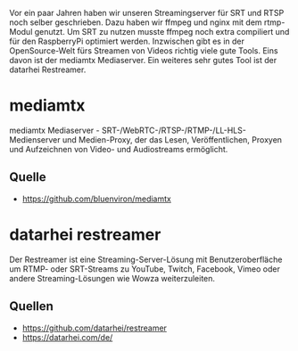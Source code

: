 Vor ein paar Jahren haben wir unseren Streamingserver für SRT und RTSP noch selber geschrieben. Dazu haben wir ffmpeg und nginx mit dem rtmp-Modul genutzt. Um SRT zu nutzen musste ffmpeg noch extra compiliert und für den RaspberryPi optimiert werden.  Inzwischen gibt es in der OpenSource-Welt fürs Streamen von Videos richtig viele gute Tools. Eins davon ist der mediamtx Mediaserver. Ein weiteres sehr gutes Tool ist der datarhei Restreamer.
# mediamtx
mediamtx Mediaserver - SRT-/WebRTC-/RTSP-/RTMP-/LL-HLS-Medienserver und Medien-Proxy, der das Lesen, Veröffentlichen, Proxyen und Aufzeichnen von Video- und Audiostreams ermöglicht.  
## Quelle
- https://github.com/bluenviron/mediamtx
# datarhei restreamer
Der Restreamer ist eine Streaming-Server-Lösung mit Benutzeroberfläche um RTMP- oder SRT-Streams zu YouTube, Twitch, Facebook, Vimeo oder andere Streaming-Lösungen wie Wowza weiterzuleiten.
## Quellen
- https://github.com/datarhei/restreamer
- https://datarhei.com/de/
